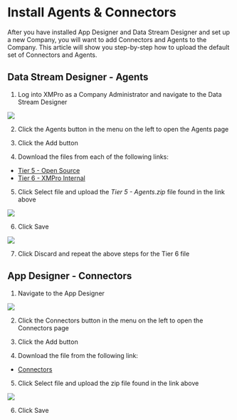 # Install Agents & Connectors

After you have installed App Designer and Data Stream Designer and set up a new Company, you will want to add Connectors and Agents to the Company. This article will show you step-by-step how to upload the default set of Connectors and Agents.

## Data Stream Designer - Agents

1. Log into XMPro as a Company Administrator and navigate to the Data Stream Designer

![](../images/image_1469.png)

2. Click the Agents button in the menu on the left to open the Agents page

3. Click the Add button

4. Download the files from each of the following links:

* [Tier 5 - Open Source](https://xmappstore.blob.core.windows.net/tier5/Tier%205%20-%20Agents.zip)
* [Tier 6 - XMPro Internal](https://xmappstore.blob.core.windows.net/tier6/Tier%206%20-%20Agents.zip)

5. Click Select file and upload the _Tier 5 - Agents.zip_ file found in the link above

![](../images/Complete-Installation-Add-Agents-select-file.png)

6. Click Save

![](../images/Complete-Installation-Add-Agents-see-categories.png)

7. Click Discard and repeat the above steps for the Tier 6 file

## App Designer - Connectors

1. Navigate to the App Designer

![](../images/image_1152.png)

2. Click the Connectors button in the menu on the left to open the Connectors page

3. Click the Add button

4. Download the file from the following link:

* [Connectors](https://xmappstore.blob.core.windows.net/tier5/Tier%205%20%26%206%20-%20Connectors.zip)

5. Click Select file and upload the zip file found in the link above

![](../images/image_1661.png)

6. Click Save
